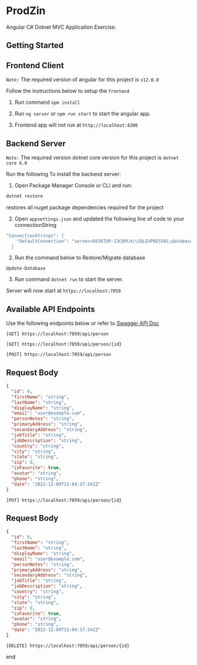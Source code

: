 # ProdZin

Angular C# Dotnet MVC Application Exercise.

## Getting Started

## Frontend Client
`Note:` The required version of angular for this project is `v12.0.0`

Follow the instructions below to setup the `frontend`

1. Run command `npm install`

2. Run `ng server` or `npm run start` to start the angular app.

3. Frontend app will not run at `http://localhost:4200`

## Backend Server

`Note:` The required version dotnet core version for this project is `dotnet core 6.0`

Run the following To install the backend server:

1. Open Package Manager Console or CLI and run:

```bash
dotnet restore
```

restores all nuget package dependencies required for the project

2. Open `appsettings.json` and updated the following line of code to your connectionString

```c
"ConnectionStrings": {
    "DefaultConnection": "server=DESKTOP-I3COPLH\\SQLEXPRESS01;database=prodZin;Trusted_Connection=SSPI;Encrypt=false;TrustServerCertificate=true"
  }
```

2. Run the command below to Restore/Migrate database

```
Update-Database
```

3. Run command `dotnet run` to start the server.

Server will now start at `https://localhost:7059`

## Available API Endpoints

Use the following endpoints below or refer to [Swagger API Doc](https://localhost:7059/swagger/index.html)

`[GET] https://localhost:7059/api/person`

`[GET] https://localhost:7059/api/person/{id}`

`[POST] https://localhost:7059/api/person`

## Request Body
```json
{
  "id": 0,
  "firstName": "string",
  "lastName": "string",
  "displayName": "string",
  "email": "user@example.com",
  "personNotes": "string",
  "primaryAddress": "string",
  "secondaryAddress": "string",
  "jobTitle": "string",
  "jobDescription": "string",
  "country": "string",
  "city": "string",
  "state": "string",
  "zip": 0,
  "isFavorite": true,
  "avatar": "string",
  "phone": "string",
  "date": "2022-12-09T15:04:37.542Z"
}
```
`[PUT] https://localhost:7059/api/person/{id}`

## Request Body
```json
{
  "id": 0,
  "firstName": "string",
  "lastName": "string",
  "displayName": "string",
  "email": "user@example.com",
  "personNotes": "string",
  "primaryAddress": "string",
  "secondaryAddress": "string",
  "jobTitle": "string",
  "jobDescription": "string",
  "country": "string",
  "city": "string",
  "state": "string",
  "zip": 0,
  "isFavorite": true,
  "avatar": "string",
  "phone": "string",
  "date": "2022-12-09T15:04:37.542Z"
}
```

`[DELETE] https://localhost:7059/api/person/{id}`


end